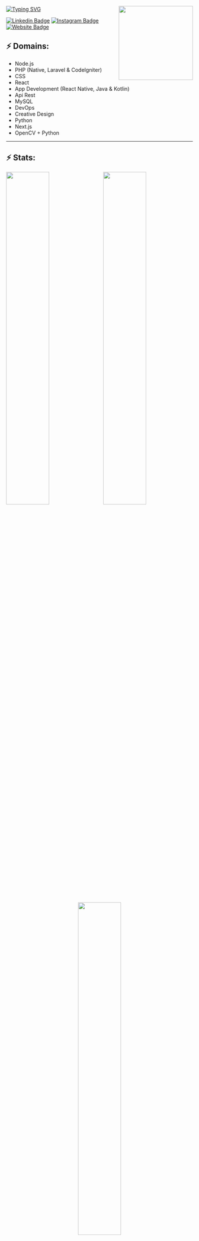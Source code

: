 [![Typing SVG](https://readme-typing-svg.demolab.com?font=Fira+Code&size=17&duration=2000&pause=1000&color=24F700&vCenter=true&multiline=true&width=520&height=82&lines=Hola!%2C+soy+eduardo+gonzález+Desarrollador+Fullstack!;Entusiasta+de+la+Tecnología+😼=^..^=)](https://git.io/typing-svg)
<img align='right' src='https://thumbs.gfycat.com/JauntyThoroughAsianporcupine-size_restricted.gif' width='200"'/>

[![Linkedin Badge](https://img.shields.io/badge/-zanntech-blue?style=flat-square&logo=Linkedin&logoColor=white&link=https://www.linkedin.com/in/zannetsol/)](https://www.linkedin.com/in/zannetsol/)
[![Instagram Badge](https://img.shields.io/badge/-gonedustx-e4405f?style=flat-square&logo=Instagram&logoColor=white&link=https://www.instagram.com/gonedustx/)](https://www.instagram.com/gonedustx/)
[![Website Badge](https://img.shields.io/badge/-Portfolio-e34f26?style=flat-square&logo=HTML5&logoColor=white&link=https://jayraj.co.in/)](https://zanntech.com/)
 
## ⚡ Domains:
- Node.js
- PHP (Native, Laravel & CodeIgniter)
- CSS
- React
- App Development (React Native, Java & Kotlin)
- Api Rest
- MySQL
- DevOps
- Creative Design
- Python
- Next.js
- OpenCV + Python
  
-------
## ⚡ Stats:
 
<img align='right' width="48%" src="https://github-readme-stats.vercel.app/api?username=edgzxdev&theme=transparent&hide_border=false&include_all_commits=true&count_private=true&locale=es">
 
<img width="48%" src="https://github-readme-streak-stats.herokuapp.com?user=edgzxdev&theme=transparent&hide_border=false&include_all_commits=true&count_private=true" >
<center><img width="48%" align='center' style="margin-top:100px; margin-bottom:100px;" src="https://github-readme-stats.vercel.app/api/top-langs/?username=edgzxdev&langs_count=10&layout=compact&theme=transparent&include_all_commits=true&count_private=true" >
 </center>
  
<img align='left' width="100%" src="https://github-profile-trophy.vercel.app?username=edgzxdev&margin-w=8&include_all_commits=true&count_private=true&theme=transparent">
